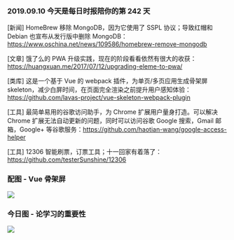 ### 2019.09.10 今天是每日时报陪你的第 242 天

[新闻] HomeBrew 移除 MongoDB，因为它使用了 SSPL 协议；导致红帽和 Debian 也宣布从发行版中删除 MongoDB：<https://www.oschina.net/news/109586/homebrew-remove-mongodb>

[文章] 饿了么的 PWA 升级实践，现在的阶段看看依然有很大的收获：<https://huangxuan.me/2017/07/12/upgrading-eleme-to-pwa/>

[类库] 这是一个基于 Vue 的 webpack 插件，为单页/多页应用生成骨架屏 skeleton，减少白屏时间，在页面完全渲染之前提升用户感知体验：<https://github.com/lavas-project/vue-skeleton-webpack-plugin> 

[工具] 最简单易用的谷歌访问助手，为 Chrome 扩展用户量身打造。可以解决 Chrome 扩展无法自动更新的问题，同时可以访问谷歌 Google 搜索，Gmail 邮箱，Google+ 等谷歌服务：<https://github.com/haotian-wang/google-access-helper>

[工具] 12306 智能刷票，订票工具；十一回家有着落了：<https://github.com/testerSunshine/12306>

### 配图 - Vue 骨架屏
![](https://huangxuan.me/img/in-post/post-eleme-pwa/after-skeleton.jpg)

### 今日图 - 论学习的重要性
![](http://qn.40zhe.com/16d06462aac4fb53)
